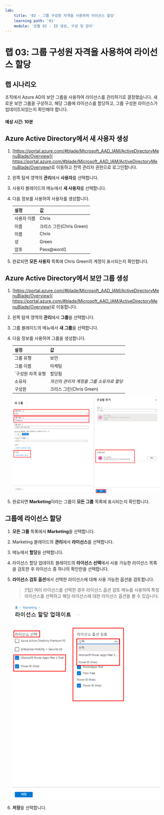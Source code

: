 ```yaml
---
lab:
    title: '03 - 그룹 구성원 자격을 사용하여 라이선스 할당'
    learning path: '01'
    module: '모듈 02 - ID 생성, 구성 및 관리'
---
```


# 랩 03: 그룹 구성원 자격을 사용하여 라이선스 할당

## 랩 시나리오

조직에서 Azure AD의 보안 그룹을 사용하여 라이선스를 관리하기로 결정했습니다. 새로운 보안 그룹을 구성하고, 해당 그룹에 라이선스를 할당하고, 그룹 구성원 라이선스가 업데이트되었는지 확인해야 합니다.

#### 예상 시간: 10분

## Azure Active Directory에서 새 사용자 생성

1. [https://portal.azure.com/#blade/Microsoft_AAD_IAM/ActiveDirectoryMenuBlade/Overview]( https://portal.azure.com/#blade/Microsoft_AAD_IAM/ActiveDirectoryMenuBlade/Overview)로 이동하고 전역 관리자 권한으로 로그인합니다.

1. 왼쪽 탐색 영역의 **관리**에서 **사용자**를 선택합니다.

1. 사용자 블레이드의 메뉴에서 **새 사용자**를 선택합니다.

1. 다음 정보를 사용하여 사용자를 생성합니다.

    | **설정**| **값**|
    | :--- | :--- |
    | 사용자 이름| Chris|
    | 이름| 크리스 그린(Chris Green)|
    | 이름| Chris|
    | 성| Green|
    | 암호| Pass@word1|

1. 완료되면 **모든 사용자** 목록에 Chris Green의 계정이 표시되는지 확인합니다.

## Azure Active Directory에서 보안 그룹 생성

1. [https://portal.azure.com/#blade/Microsoft_AAD_IAM/ActiveDirectoryMenuBlade/Overview]( https://portal.azure.com/#blade/Microsoft_AAD_IAM/ActiveDirectoryMenuBlade/Overview)로 이동합니다.

1. 왼쪽 탐색 영역의 **관리**에서 **그룹**을 선택합니다.

1. 그룹 블레이드의 메뉴에서 **새 그룹**을 선택합니다.

1. 다음 정보를 사용하여 그룹을 생성합니다.

    | **설정**| **값**|
    | :--- | :--- |
    | 그룹 유형| 보안|
    | 그룹 이름| 마케팅|
    | `구성원 자격 유형| 할당됨|
    | 소유자| *자신의 관리자 계정을 그룹 소유자로 할당*|
    | 구성원| 크리스 그린(Chris Green)|

    ![그룹 유형, 그룹 이름, 소유자 및 구성원이 강조 표시된 새 그룹 블레이드를 보여주는 화면 이미지](./media/lp1-mod2-create-group.png)

1. 완료되면 **Marketing**이라는 그룹이 **모든 그룹** 목록에 표시되는지 확인합니다.

## 그룹에 라이선스 할당

1. **모든 그룹** 목록에서 **Marketing**을 선택합니다.

1. Marketing 블레이드의 **관리**에서 **라이선스**를 선택합니다.

1. 메뉴에서 **할당**을 선택합니다.

1. 라이선스 할당 업데이트 블레이드의 **라이선스 선택**에서 사용 가능한 라이선스 목록을 검토한 후 라이선스 중 하나의 확인란을 선택합니다.

1. **라이선스 검토 옵션**에서 선택한 라이선스에 대해 사용 가능한 옵션을 검토합니다.

    >[!팁]
    >여러 라이선스를 선택한 경우 라이선스 옵션 검토 메뉴를 사용하여 특정 라이선스를 선택하고 해당 라이선스에 대한 라이선스 옵션을 볼 수 있습니다.

    ![선택된 라이선스와 그룹에 할당된 라이선스를 보여주는 화면 이미지. 여러 선택 옵션을 표시하는 라이선스 검토 메뉴도 선택되어 있습니다.](./media/lp1-mod2-assign-license-group.png)

1. **저장**을 선택합니다.
